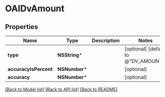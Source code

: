 # OAIDvAmount

## Properties
Name | Type | Description | Notes
------------ | ------------- | ------------- | -------------
**type** | **NSString*** |  | [optional] [default to @"DV_AMOUNT"]
**accuracyIsPercent** | **NSNumber*** |  | [optional] 
**accuracy** | **NSNumber*** |  | [optional] 

[[Back to Model list]](../README.md#documentation-for-models) [[Back to API list]](../README.md#documentation-for-api-endpoints) [[Back to README]](../README.md)


